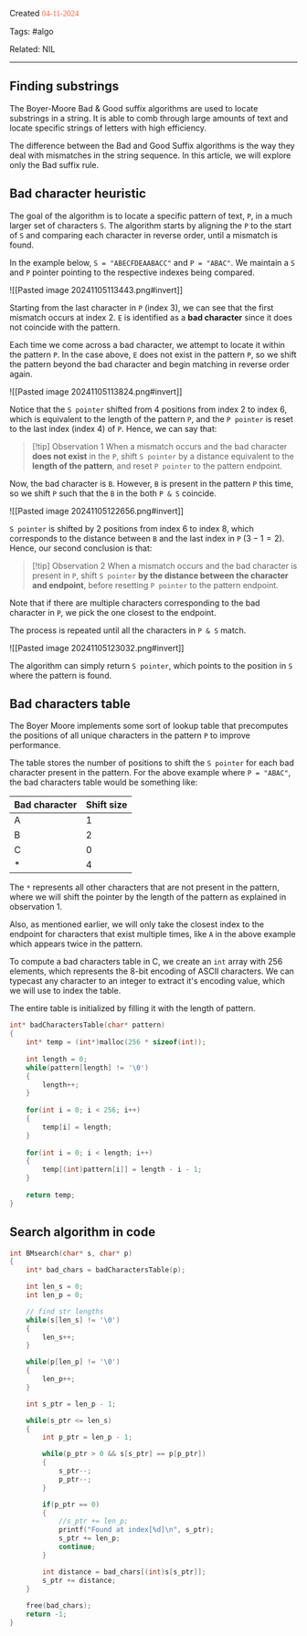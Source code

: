 
Created <font style="color:tomato; font-family:Consolas;">04-11-2024</font>

Tags: #algo

Related: NIL

****

## Finding substrings

The Boyer-Moore Bad & Good suffix algorithms are used to locate substrings in a string. It is able to comb through large amounts of text and locate specific strings of letters with high efficiency.

The difference between the Bad and Good Suffix algorithms is the way they deal with mismatches in the string sequence. In this article, we will explore only the Bad suffix rule.


## Bad character heuristic

The goal of the algorithm is to locate a specific pattern of text, `P`, in a much larger set of characters `S`. The algorithm starts by aligning the `P` to the start of `S` and comparing each character in reverse order, until a mismatch is found.

In the example below, `S = "ABECFDEAABACC"` and `P = "ABAC"`. We maintain a `S` and `P` pointer pointing to the respective indexes being compared.


![[Pasted image 20241105113443.png#invert]]


Starting from the last character in `P` (index 3), we can see that the first mismatch occurs at index 2. `E` is identified as a **bad character** since it does not coincide with the pattern.

Each time we come across a bad character, we attempt to locate it within the pattern `P`. In the case above, `E` does not exist in the pattern `P`, so we shift the pattern beyond the bad character and begin matching in reverse order again.


![[Pasted image 20241105113824.png#invert]]


Notice that the `S pointer` shifted from 4 positions from index 2 to index 6, which is equivalent to the length of the pattern `P`, and the `P pointer` is reset to the last index (index 4) of `P`. Hence, we can say that:

>[!tip] Observation 1
>When a mismatch occurs and the bad character **does not exist** in the `P`, shift `S pointer` by a distance equivalent to the **length of the pattern**, and reset `P pointer` to the pattern endpoint.

Now, the bad character is `B`. However, `B` is present in the pattern `P` this time, so we shift `P` such that the `B` in the both `P & S` coincide.


![[Pasted image 20241105122656.png#invert]]


`S pointer` is shifted by 2 positions from index 6 to index 8, which corresponds to the distance between `B` and the last index in `P`  $(3-1=2)$. Hence, our second conclusion is that:

>[!tip] Observation 2
>When a mismatch occurs and the bad character is present in `P`, shift `S pointer` **by the distance between the character and endpoint**, before resetting `P pointer` to the pattern endpoint.

Note that if there are multiple characters corresponding to the bad character in `P`, we pick the one closest to the endpoint.

The process is repeated until all the characters in `P & S` match.


![[Pasted image 20241105123032.png#invert]]

The algorithm can simply return `S pointer`, which points to the position in `S` where the pattern is found.


## Bad characters table

The Boyer Moore implements some sort of lookup table that precomputes the positions of all unique characters in the pattern `P` to improve performance.

The table stores the number of positions to shift the `S pointer` for each bad character present in the pattern. For the above example where `P = "ABAC"`, the bad characters table would be something like:

| Bad character | Shift size |
| ------------- | ---------- |
| A             | 1          |
| B             | 2          |
| C             | 0          |
| *             | 4          |

The `*` represents all other characters that are not present in the pattern, where we will shift the pointer by the length of the pattern as explained in observation 1.

Also, as mentioned earlier,  we will only take the closest index to the endpoint for characters that exist multiple times, like `A` in the above example which appears twice in the pattern.

To compute a bad characters table in C, we create an `int` array with 256 elements, which represents the 8-bit encoding of ASCII characters. We can typecast any character to an integer to extract it's encoding value, which we will use to index the table.

The entire table is initialized by filling it with the length of pattern.

````c
int* badCharactersTable(char* pattern)
{
	int* temp = (int*)malloc(256 * sizeof(int));
	
	int length = 0;
	while(pattern[length] != '\0')
	{
		length++;
	}
	
	for(int i = 0; i < 256; i++)
	{
		temp[i] = length;
	}
	
	for(int i = 0; i < length; i++)
	{
		temp[(int)pattern[i]] = length - i - 1;
	}
	
	return temp;
}
````


## Search algorithm in code

````c
int BMsearch(char* s, char* p)
{
    int* bad_chars = badCharactersTable(p);

    int len_s = 0;
    int len_p = 0;

    // find str lengths
    while(s[len_s] != '\0')
    {
        len_s++;
    }

    while(p[len_p] != '\0')
    {
        len_p++;
    }

    int s_ptr = len_p - 1;

    while(s_ptr <= len_s)
    {
        int p_ptr = len_p - 1;

        while(p_ptr > 0 && s[s_ptr] == p[p_ptr])
        {
            s_ptr--;
            p_ptr--;
        }

        if(p_ptr == 0)
        {
            //s_ptr += len_p;
            printf("Found at index[%d]\n", s_ptr);
            s_ptr += len_p;
            continue;
        }

        int distance = bad_chars[(int)s[s_ptr]];
        s_ptr += distance;
    }
    
    free(bad_chars);
    return -1;
}
````